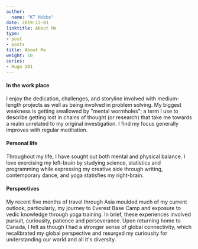 ```yaml
---
author:
  name: "KT Hobbs"
date: 2019-12-01
linktitle: About Me
type:
- post
- posts
title: About Me
weight: 10
series:
- Hugo 101
---
```




#### In the work place

I enjoy the dedication, challenges, and storyline involved with medium-length projects as well as being involved in problem solving. My biggest weakness is getting swallowed by "mental wormholes"; a term I use to describe getting lost in chains of thought (or research) that take me towards a realm unrelated to my original investigation. I find my focus generally improves with regular meditation.


#### Personal life

Throughout my life, I have sought out both mental and physical balance. I love exercising my left-brain by studying science, statistics and programming while expressing my creative side through writing, contemporary dance, and yoga statisfies my right-brain. 


#### Perspectives

My recent five months of travel through Asia moulded much of my current outlook; particularly, my journey to Everest Base Camp and exposure to vedic knowledge through yoga training. In brief, these experiences involved pursuit, curiousity, patience and perseverance. Upon returning home to Canada, I felt as though I had a stronger sense of global connectivity, which recalibrated my global perspective and resurged my curiousity for understanding our world and all it's diversity. 

